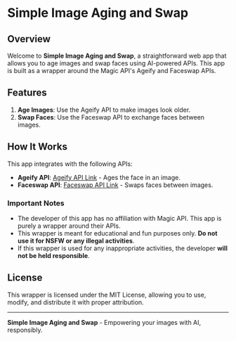 # Simple Image Aging and Swap

## Overview

Welcome to **Simple Image Aging and Swap**, a straightforward web app that allows you to age images and swap faces using AI-powered APIs. This app is built as a wrapper around the Magic API's Ageify and Faceswap APIs.

## Features

1. **Age Images**: Use the Ageify API to make images look older.
2. **Swap Faces**: Use the Faceswap API to exchange faces between images.

## How It Works

This app integrates with the following APIs:
- **Ageify API**: [Ageify API Link](https://api.market/store/magicapi/period) - Ages the face in an image.
- **Faceswap API**: [Faceswap API Link](https://api.market/store/magicapi/faceswap) - Swaps faces between images.

### Important Notes

- The developer of this app has no affiliation with Magic API. This app is purely a wrapper around their APIs.
- This wrapper is meant for educational and fun purposes only. **Do not use it for NSFW or any illegal activities**.
- If this wrapper is used for any inappropriate activities, the developer **will not be held responsible**.

## License

This wrapper is licensed under the MIT License, allowing you to use, modify, and distribute it with proper attribution.

---

**Simple Image Aging and Swap** - Empowering your images with AI, responsibly.
